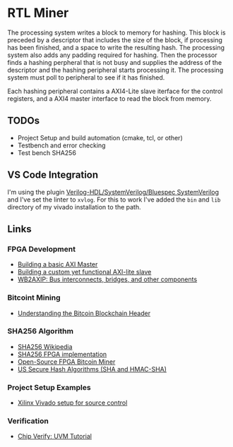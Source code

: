 # RTL Miner

The processing system writes a block to memory for hashing. This block is preceded by a descriptor that includes 
the size of the block, if processing has been finished, and a space to write the resulting hash. The processing system
also adds any padding required for hashing. Then the processor finds a hashing perpheral that is not busy and supplies 
the address of the descriptor and the hashing peripheral starts processing it. The processing system must poll to 
peripheral to see if it has finished.

Each hashing peripheral contains a AXI4-Lite slave iterface for the control registers, and a AXI4 master interface to
read the block from memory.

## TODOs

* Project Setup and build automation (cmake, tcl, or other)
* Testbench and error checking
* Test bench SHA256 

## VS Code Integration

I'm using the plugin [Verilog-HDL/SystemVerilog/Bluespec SystemVerilog](https://marketplace.visualstudio.com/items?itemName=mshr-h.VerilogHDL)
and I've set the linter to `xvlog`. For this to work I've added the `bin` and `lib` directory of my vivado installation
to the path.

## Links

### FPGA Development

* [Building a basic AXI Master](https://zipcpu.com/blog/2020/03/23/wbm2axisp.html)
* [Building a custom yet functional AXI-lite slave](https://zipcpu.com/blog/2019/01/12/demoaxilite.html)
* [WB2AXIP: Bus interconnects, bridges, and other components](https://github.com/ZipCPU/wb2axip)

### Bitcoint Mining

* [Understanding the Bitcoin Blockchain Header](https://medium.com/fcats-blockchain-incubator/understanding-the-bitcoin-blockchain-header-a2b0db06b515)

### SHA256 Algorithm

* [SHA256 Wikipedia](https://en.wikipedia.org/wiki/SHA-2)
* [SHA256 FPGA implementation](https://github.com/secworks/sha256)
* [Open-Source FPGA Bitcoin Miner](https://github.com/progranism/Open-Source-FPGA-Bitcoin-Miner)
* [US Secure Hash Algorithms (SHA and HMAC-SHA)](https://www.rfc-editor.org/rfc/rfc4634)

### Project Setup Examples

* [Xilinx Vivado setup for source control](https://github.com/jhallen/vivado_setup)

### Verification

* [Chip Verify: UVM Tutorial](https://www.chipverify.com/uvm/uvm-tutorial)
